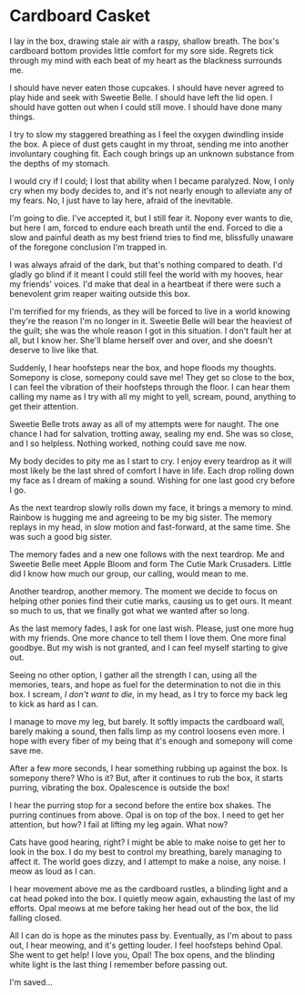 # Cardboard Casket

I lay in the box, drawing stale air with a raspy, shallow breath. The box's cardboard bottom provides little comfort for my sore side. Regrets tick through my mind with each beat of my heart as the blackness surrounds me.

I should have never eaten those cupcakes. I should have never agreed to play hide and seek with Sweetie Belle. I should have left the lid open. I should have gotten out when I could still move. I should have done many things.

I try to slow my staggered breathing as I feel the oxygen dwindling inside the box. A piece of dust gets caught in my throat, sending me into another involuntary coughing fit. Each cough brings up an unknown substance from the depths of my stomach.

I would cry if I could; I lost that ability when I became paralyzed. Now, I only cry when my body decides to, and it's not nearly enough to alleviate any of my fears. No, I just have to lay here, afraid of the inevitable.

I'm going to die. I've accepted it, but I still fear it. Nopony ever wants to die, but here I am, forced to endure each breath until the end. Forced to die a slow and painful death as my best friend tries to find me, blissfully unaware of the foregone conclusion I'm trapped in.

I was always afraid of the dark, but that's nothing compared to death. I'd gladly go blind if it meant I could still feel the world with my hooves, hear my friends' voices. I'd make that deal in a heartbeat if there were such a benevolent grim reaper waiting outside this box.

I'm terrified for my friends, as they will be forced to live in a world knowing they're the reason I'm no longer in it. Sweetie Belle will bear the heaviest of the guilt; she was the whole reason I got in this situation. I don't fault her at all, but I know her. She'll blame herself over and over, and she doesn't deserve to live like that.

Suddenly, I hear hoofsteps near the box, and hope floods my thoughts. Somepony is close, somepony could save me! They get so close to the box, I can feel the vibration of their hoofsteps through the floor. I can hear them calling my name as I try with all my might to yell, scream, pound, anything to get their attention.

Sweetie Belle trots away as all of my attempts were for naught. The one chance I had for salvation, trotting away, sealing my end. She was so close, and I so helpless. Nothing worked, nothing could save me now.

My body decides to pity me as I start to cry. I enjoy every teardrop as it will most likely be the last shred of comfort I have in life. Each drop rolling down my face as I dream of making a sound. Wishing for one last good cry before I go.

As the next teardrop slowly rolls down my face, it brings a memory to mind. Rainbow is hugging me and agreeing to be my big sister. The memory replays in my head, in slow motion and fast-forward, at the same time. She was such a good big sister.

The memory fades and a new one follows with the next teardrop. Me and Sweetie Belle meet Apple Bloom and form The Cutie Mark Crusaders. Little did I know how much our group, our calling, would mean to me.

Another teardrop, another memory. The moment we decide to focus on helping other ponies find their cutie marks, causing us to get ours. It meant so much to us, that we finally got what we wanted after so long.

As the last memory fades, I ask for one last wish. Please, just one more hug with my friends. One more chance to tell them I love them. One more final goodbye. But my wish is not granted, and I can feel myself starting to give out.

Seeing no other option, I gather all the strength I can, using all the memories, tears, and hope as fuel for the determination to not die in this box. I scream, *I don't want to die,* in my head, as I try to force my back leg to kick as hard as I can.

I manage to move my leg, but barely. It softly impacts the cardboard wall, barely making a sound, then falls limp as my control loosens even more. I hope with every fiber of my being that it's enough and somepony will come save me.

After a few more seconds, I hear something rubbing up against the box. Is somepony there? Who is it? But, after it continues to rub the box, it starts purring, vibrating the box. Opalescence is outside the box!

I hear the purring stop for a second before the entire box shakes. The purring continues from above. Opal is on top of the box. I need to get her attention, but how? I fail at lifting my leg again. What now?

Cats have good hearing, right? I might be able to make noise to get her to look in the box. I do my best to control my breathing, barely managing to affect it. The world goes dizzy, and I attempt to make a noise, any noise. I meow as loud as I can.

I hear movement above me as the cardboard rustles, a blinding light and a cat head poked into the box. I quietly meow again, exhausting the last of my efforts. Opal meows at me before taking her head out of the box, the lid falling closed.

All I can do is hope as the minutes pass by. Eventually, as I'm about to pass out, I hear meowing, and it's getting louder. I feel hoofsteps behind Opal. She went to get help! I love you, Opal! The box opens, and the blinding white light is the last thing I remember before passing out.

I'm saved…

